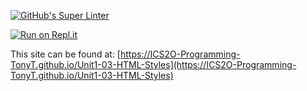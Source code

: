 [![GitHub's Super Linter](https://github.com/ICS2O-Programming-TonyT/Unit1-03-HTML-Styles/workflows/GitHub's%20Super%20Linter/badge.svg)](https://github.com/ICS2O-Programming-TonyT/Unit1-03-HTML-Styles/actions)


[![Run on Repl.it](https://repl.it/badge/github/ICS2O-Programming-TonyT/Unit1-03-HTML-Styles)](https://repl.it/github/ICS2O-Programming-TonyT/Unit1-03-HTML-Styles)


This site can be found at: [https://ICS2O-Programming-TonyT.github.io/Unit1-03-HTML-Styles](https://ICS2O-Programming-TonyT.github.io/Unit1-03-HTML-Styles)
